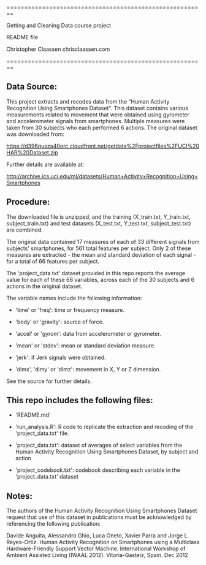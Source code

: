 ========================================================

Getting and Cleaning Data course project

README file

Christopher Claassen
chrisclaassen.com

========================================================


Data Source:
------------

This project extracts and recodes data from the "Human Activity Recognition Using Smartphones Dataset". This dataset contains various measurements related to movement that were obtained using gyrometer and accelerometer signals from smartphones. Multiple measures were taken from 30 subjects who each performed 6 actions. The original dataset was downloaded from: 

https://d396qusza40orc.cloudfront.net/getdata%2Fprojectfiles%2FUCI%20HAR%20Dataset.zip 

Further details are available at:

http://archive.ics.uci.edu/ml/datasets/Human+Activity+Recognition+Using+Smartphones 


Procedure:
----------

The downloaded file is unzipped, and the training (X_train.txt, Y_train.txt, subject_train.txt) and test datasets (X_test.txt, Y_test.txt, subject_test.txt) are combined. 

The original data contained 17 measures of each of 33 different signals from subjects' smartphones, for 561 total features per subject. Only 2 of these measures are extracted - the mean and standard deviation of each signal - for a total of 66 features per subject. 

The 'project_data.txt' dataset provided in this repo reports the average value for each of these 66 variables, across each of the 30 subjects and 6 actions in the original dataset.

The variable names include the following information:

- 'time' or 'freq': time or frequency measure.

- 'body' or 'gravity': source of force.

- 'accel' or 'gyrom': data from accelerometer or gyrometer.

- 'mean' or 'stdev': mean or standard deviation measure.

- 'jerk': if Jerk signals were obtained.

- 'dimx', 'dimy' or 'dimz': movement in X, Y or Z dimension.

See the source for further details.


This repo includes the following files:
---------------------------------------

- 'README.md'

- 'run_analysis.R': R code to replicate the extraction and recoding of the 'project_data.txt' file.

- 'project_data.txt': dataset of averages of select variables from the Human Activity Recognition Using Smartphones Dataset, by subject and action

- 'project_codebook.txt': codebook describing each variable in the 'project_data.txt' dataset


Notes:
------
The authors of the Human Activity Recognition Using Smartphones Dataset request that use of this dataset in publications must be acknowledged by referencing the following publication:

Davide Anguita, Alessandro Ghio, Luca Oneto, Xavier Parra and Jorge L. Reyes-Ortiz. Human Activity Recognition on Smartphones using a Multiclass Hardware-Friendly Support Vector Machine. International Workshop of Ambient Assisted Living (IWAAL 2012). Vitoria-Gasteiz, Spain. Dec 2012


